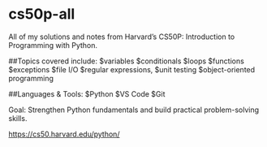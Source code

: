 # cs50p-all
All of my solutions and notes from Harvard’s CS50P: Introduction to Programming with Python. 

##Topics covered include:
$variables
$conditionals
$loops
$functions
$exceptions
$file I/O
$regular expressions, 
$unit testing
$object-oriented programming

##Languages & Tools:
$Python
$VS Code
$Git

Goal: Strengthen Python fundamentals and build practical problem-solving skills.

https://cs50.harvard.edu/python/